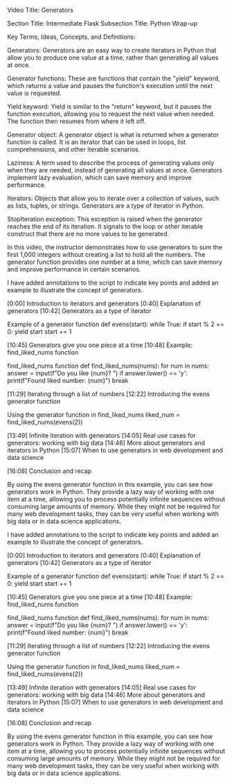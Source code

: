 Video Title: Generators

Section Title: Intermediate Flask
Subsection Title: Python Wrap-up

Key Terms, Ideas, Concepts, and Definitions:

Generators: Generators are an easy way to create iterators in Python that allow you to produce one value at a time, rather than generating all values at once.

Generator functions: These are functions that contain the "yield" keyword, which returns a value and pauses the function's execution until the next value is requested.

Yield keyword: Yield is similar to the "return" keyword, but it pauses the function execution, allowing you to request the next value when needed. The function then resumes from where it left off.

Generator object: A generator object is what is returned when a generator function is called. It is an iterator that can be used in loops, list comprehensions, and other iterable scenarios.

Laziness: A term used to describe the process of generating values only when they are needed, instead of generating all values at once. Generators implement lazy evaluation, which can save memory and improve performance.

Iterators: Objects that allow you to iterate over a collection of values, such as lists, tuples, or strings. Generators are a type of iterator in Python.

StopIteration exception: This exception is raised when the generator reaches the end of its iteration. It signals to the loop or other iterable construct that there are no more values to be generated.

In this video, the instructor demonstrates how to use generators to sum the first 1,000 integers without creating a list to hold all the numbers. The generator function provides one number at a time, which can save memory and improve performance in certain scenarios.

I have added annotations to the script to indicate key points and added an example to illustrate the concept of generators.

[0:00] Introduction to iterators and generators
[0:40] Explanation of generators
[10:42] Generators as a type of iterator

Example of a generator function
def evens(start):
while True:
if start % 2 == 0:
yield start
start += 1

[10:45] Generators give you one piece at a time
[10:48] Example: find_liked_nums function

find_liked_nums function
def find_liked_nums(nums):
for num in nums:
answer = input(f"Do you like {num}? ")
if answer.lower() == 'y':
print(f"Found liked number: {num}")
break

[11:29] Iterating through a list of numbers
[12:22] Introducing the evens generator function

Using the generator function in find_liked_nums
liked_num = find_liked_nums(evens(2))

[13:49] Infinite iteration with generators
[14:05] Real use cases for generators: working with big data
[14:46] More about generators and iterators in Python
[15:07] When to use generators in web development and data science

[16:08] Conclusion and recap

By using the evens generator function in this example, you can see how generators work in Python. They provide a lazy way of working with one item at a time, allowing you to process potentially infinite sequences without consuming large amounts of memory. While they might not be required for many web development tasks, they can be very useful when working with big data or in data science applications.

I have added annotations to the script to indicate key points and added an example to illustrate the concept of generators.

[0:00] Introduction to iterators and generators
[0:40] Explanation of generators
[10:42] Generators as a type of iterator

Example of a generator function
def evens(start):
while True:
if start % 2 == 0:
yield start
start += 1

[10:45] Generators give you one piece at a time
[10:48] Example: find_liked_nums function

find_liked_nums function
def find_liked_nums(nums):
for num in nums:
answer = input(f"Do you like {num}? ")
if answer.lower() == 'y':
print(f"Found liked number: {num}")
break

[11:29] Iterating through a list of numbers
[12:22] Introducing the evens generator function

Using the generator function in find_liked_nums
liked_num = find_liked_nums(evens(2))

[13:49] Infinite iteration with generators
[14:05] Real use cases for generators: working with big data
[14:46] More about generators and iterators in Python
[15:07] When to use generators in web development and data science

[16:08] Conclusion and recap

By using the evens generator function in this example, you can see how generators work in Python. They provide a lazy way of working with one item at a time, allowing you to process potentially infinite sequences without consuming large amounts of memory. While they might not be required for many web development tasks, they can be very useful when working with big data or in data science applications.





















